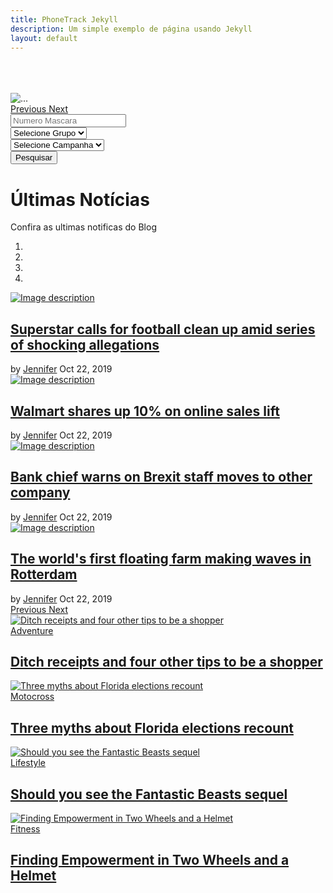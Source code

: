 ```yaml
---
title: PhoneTrack Jekyll
description: Um simple exemplo de página usando Jekyll
layout: default
---
```


<section>
        <div id="carouselExampleFade" class="carousel slide carousel-fade" data-ride="carousel">
          <div class="carousel-inner">
            <div class="carousel-item active">&nbsp;</div>
            <div class="carousel-item">&nbsp;</div>
            <div class="carousel-item">&nbsp;</div>
            <div class="carousel-item"><img class="d-block w-100" alt="..." src="https://upload.wikimedia.org/wikipedia/commons/8/8d/Yarra_Night_Panorama%2C_Melbourne_-_Feb_2005.jpg" /></div>
          </div><a class="carousel-control-prev" role="button" data-slide="prev" href="#carouselExampleFade"><span class="carousel-control-prev-icon" aria-hidden="true"></span> <span class="sr-only">Previous</span> </a> <a class="carousel-control-next" role="button" data-slide="next" href="#carouselExampleFade"> <span class="carousel-control-next-icon" aria-hidden="true"></span> <span class="sr-only">Next</span> </a></div>
      </section>

<section class="search-sec">
        <div class="container">
          <form action="#" method="post" novalidate="novalidate">
            <div class="row">
              <div class="col-lg-12">
                <div class="row">
                  <div class="col-lg-3 col-md-3 col-sm-12 p-0"><input type="text" class="form-control search-slt" placeholder="Numero Mascara" /></div>
                  <div class="col-lg-3 col-md-3 col-sm-12 p-0"><select class="form-control search-slt" id="exampleFormControlSelect1"><option>Selecione Grupo</option><option>Example one</option><option>Example one</option><option>Example one</option><option>Example one</option><option>Example one</option><option>Example one</option> </select></div>
                  <div class="col-lg-3 col-md-3 col-sm-12 p-0"><select class="form-control search-slt" id="exampleFormControlSelect1"><option>Selecione Campanha</option><option>Example one</option><option>Example one</option><option>Example one</option><option>Example one</option><option>Example one</option><option>Example one</option> </select></div>
                  <div class="col-lg-3 col-md-3 col-sm-12 p-0"><button type="button" class="btn btn-danger wrn-btn">Pesquisar</button></div>
                </div>
              </div>
            </div>
          </form>
        </div>
      </section>      <!--base32-c9gq6t9k68pk8c9r6hwpuxbdc5hpec1dc9gq6t9k68-base32-->      <!--base32-8dqpwx31d5q6awg-base32-->

<div class="container">
        <div class="row mb-2">
          <div class="col-12 text-center pt-3">
            <h1>&Uacute;ltimas Not&iacute;cias</h1>
            <p>Confira as ultimas notificas do Blog</p>
          </div>
        </div>
        <div class="row">
          <!--base32-adu62wkm41mpwrvcenj6a83qe9gq0w35e8-base32-->
          <div class="include-wrapper pb-5 col-12">
            <!--base32-ad2m6n299x720mum85958-base32-->
            <section class="row">
              <!--base32-adu62wkm41tprub4cnt20vk5extg-base32-->
              <div class="col-12 col-md-6 pb-0 pb-md-3 pt-2 pr-md-1">
                <div id="featured" class="carousel slide carousel" data-ride="carousel">
                  <!--base32-edp6jt35e8g6wrbpd5kp2x35-base32-->
                  <ol class="carousel-indicators top-indicator">
                    <li data-target="#featured" data-slide-to="0" class="active">&nbsp;</li>
                    <li data-target="#featured" data-slide-to="1">&nbsp;</li>
                    <li data-target="#featured" data-slide-to="2">&nbsp;</li>
                    <li data-target="#featured" data-slide-to="3">&nbsp;</li>
                  </ol>
                  <!--base32-cdgq4vvnedjpr839dtq6awg-base32-->
                  <div class="carousel-inner">
                    <!--base32-95u6av90edp6jt35e8-base32-->
                    <div class="carousel-item active">
                      <div class="card border-0 rounded-0 text-light overflow zoom">
                        <!--base32-ehm7avb2dtgpjv0-base32-->
                        <div class="position-relative">
                          <!--base32-ehm7avb2dtgpjv10d5ppe-base32-->
                          <div class="ratio_left-cover-1 image-wrapper"><a href="https://bootstrap.news/bootstrap-4-template-news-portal-magazine/"><img class="img-fluid w-100" alt="Image description" src="https://bootstrap.news/source/img1.jpg" /> </a></div>
                          <!--base32-ehmq8v35-base32-->
                          <div class="position-absolute p-2 p-lg-3 b-0 w-100 bg-shadow">
                            <!--base32-ehmq8v3541gpwt10chjq6rvjd5r78ubfdr-base32-->
                            <h2 class="h3 post-title text-white my-1"><a href="https://bootstrap.news/bootstrap-4-template-news-portal-magazine/">Superstar calls for football clean up amid series of shocking allegations</a></h2>
                            <!--base32-41ppax3141u6jx3ccmg0-base32-->
                            <div class="news-meta"><span class="news-author">by <a class="text-white font-weight-bold" href="../category/author.html">Jennifer</a></span> <span class="news-date">Oct 22, 2019</span></div>
                          </div>
                          <!--base32-cnq6883md5u6rt8-base32-->
                        </div>
                        <!--base32-cnq6883md1upurkec5mpr-base32-->
                      </div>
                    </div>
                    <!--base32-95u6av90edp6jt35e8-base32-->
                    <div class="carousel-item">
                      <div class="card border-0 rounded-0 text-light overflow zoom">
                        <!--base32-ehm7avb2dtgpjv0-base32-->
                        <div class="position-relative">
                          <!--base32-ehm7avb2dtgpjv10d5ppe-base32-->
                          <div class="ratio_left-cover-1 image-wrapper"><a href="https://bootstrap.news/bootstrap-4-template-news-portal-magazine/"><img class="img-fluid w-100" alt="Image description" src="https://bootstrap.news/source/img2.jpg" /> </a></div>
                          <!--base32-ehmq8v35-base32-->
                          <div class="position-absolute p-2 p-lg-3 b-0 w-100 bg-shadow">
                            <!--base32-ehmq8v3541gpwt10chjq6rvjd5r78ubfdr-base32-->
                            <h2 class="h3 post-title text-white my-1"><a href="https://bootstrap.news/bootstrap-4-template-news-portal-magazine/">Walmart shares up 10% on online sales lift</a></h2>
                            <!--base32-41ppax3141u6jx3ccmg0-base32-->
                            <div class="news-meta"><span class="news-author">by <a class="text-white font-weight-bold" href="../category/author.html">Jennifer</a></span> <span class="news-date">Oct 22, 2019</span></div>
                          </div>
                          <!--base32-cnq6883md5u6rt8-base32-->
                        </div>
                        <!--base32-cnq6883md1upurkec5mpr-base32-->
                      </div>
                    </div>
                    <!--base32-95u6av90edp6jt35e8-base32-->
                    <div class="carousel-item">
                      <div class="card border-0 rounded-0 text-light overflow zoom">
                        <!--base32-ehm7avb2dtgpjv0-base32-->
                        <div class="position-relative">
                          <!--base32-ehm7avb2dtgpjv10d5ppe-base32-->
                          <div class="ratio_left-cover-1 image-wrapper"><a href="https://bootstrap.news/bootstrap-4-template-news-portal-magazine/"><img class="img-fluid w-100" alt="Image description" src="https://bootstrap.news/source/img3.jpg" /> </a></div>
                          <!--base32-ehmq8v35-base32-->
                          <div class="position-absolute p-2 p-lg-3 b-0 w-100 bg-shadow">
                            <!--base32-ehmq8v3541gpwt10chjq6rvjd5r78ubfdr-base32-->
                            <h2 class="h3 post-title text-white my-1"><a href="https://bootstrap.news/bootstrap-4-template-news-portal-magazine/">Bank chief warns on Brexit staff moves to other company</a></h2>
                            <!--base32-41ppax3141u6jx3ccmg0-base32-->
                            <div class="news-meta"><span class="news-author">by <a class="text-white font-weight-bold" href="../category/author.html">Jennifer</a></span> <span class="news-date">Oct 22, 2019</span></div>
                          </div>
                          <!--base32-cnq6883md5u6rt8-base32-->
                        </div>
                        <!--base32-cnq6883md1upurkec5mpr-base32-->
                      </div>
                    </div>
                    <!--base32-95u6av90edp6jt35e8-base32-->
                    <div class="carousel-item">
                      <div class="card border-0 rounded-0 text-light overflow zoom">
                        <!--base32-ehm7avb2dtgpjv0-base32-->
                        <div class="position-relative">
                          <!--base32-ehm7avb2dtgpjv10d5ppe-base32-->
                          <div class="ratio_left-cover-1 image-wrapper"><a href="https://bootstrap.news/bootstrap-4-template-news-portal-magazine/"><img class="img-fluid w-100" alt="Image description" src="https://bootstrap.news/source/img4.jpg" /> </a></div>
                          <!--base32-ehmq8v35-base32-->
                          <div class="position-absolute p-2 p-lg-3 b-0 w-100 bg-shadow">
                            <!--base32-ehmq8v3541gpwt10chjq6rvjd5r78ubfdr-base32-->
                            <h2 class="h3 post-title text-white my-1"><a href="https://bootstrap.news/bootstrap-4-template-news-portal-magazine/">The world's first floating farm making waves in Rotterdam</a></h2>
                            <!--base32-41ppax3141u6jx3ccmg0-base32-->
                            <div class="news-meta"><span class="news-author">by <a class="text-white font-weight-bold" href="../category/author.html">Jennifer</a></span> <span class="news-date">Oct 22, 2019</span></div>
                          </div>
                          <!--base32-cnq6883md5u6rt8-base32-->
                        </div>
                        <!--base32-cnq6883md1upurkec5mpr-base32-->
                      </div>
                    </div>
                    <!--base32-cnq68839ehjpu83kdhmp8tbj-base32-->
                  </div>
                  <!--base32-cnq68833c5t6yxbkcnp20ubedtjq4-base32-->
                </div>
                <!--base32-dtgqcub7c5u6jvve-base32--><a class="carousel-control-prev" role="button" data-slide="prev" href="#featured"><span class="carousel-control-prev-icon" aria-hidden="true"></span> <span class="sr-only">Previous</span> </a> <a class="carousel-control-next" role="button" data-slide="next" href="#featured"> <span class="carousel-control-next-icon" aria-hidden="true"></span> <span class="sr-only">Next</span> </a></div>
              <!--base32-8nq6883kdhmp8tbj41q6axvk-base32-->
              <!--base32-adu62wkm41h6yy10dtjqewr-base32-->
              <div class="col-12 col-md-6 pt-2 pl-md-1 mb-3 mb-lg-4">
                <div class="row">
                  <!--base32-dtjqewt0c9qqg-base32-->
                  <div class="col-6 pb-1 pt-0 pr-1">
                    <div class="card border-0 rounded-0 text-white overflow zoom">
                      <!--base32-ehm7avb2dtgpjv0-base32-->
                      <div class="position-relative">
                        <!--base32-ehm7avb2dtgpjv10d5ppe-base32-->
                        <div class="ratio_right-cover-2 image-wrapper"><a href="/adventure/2019/02/25/ditch-receipts-and-four-other-tips-to-be-a-shopper.html"><img class="img-fluid" alt="Ditch receipts and four other tips to be a shopper" src="https://bootstrap.news/source/img8.jpg" /> </a></div>
                        <!--base32-ehmq8v35-base32-->
                        <div class="position-absolute p-2 p-lg-3 b-0 w-100 bg-shadow">
                          <!--base32-41hp2x35cxqq4y90-base32--><a class="p-1 badge badge-primary rounded-0" href="/adventure/2019/02/25/ditch-receipts-and-four-other-tips-to-be-a-shopper.html">Adventure</a>
                          <!--base32-ehmq8v3541gpwt10chjq6rvjd5r78ubfdr-base32--><a href="/adventure/2019/02/25/ditch-receipts-and-four-other-tips-to-be-a-shopper.html"> </a>
                          <h2 class="h5 text-white my-1"><a href="/adventure/2019/02/25/ditch-receipts-and-four-other-tips-to-be-a-shopper.html">Ditch receipts and four other tips to be a shopper</a></h2><a href="/adventure/2019/02/25/ditch-receipts-and-four-other-tips-to-be-a-shopper.html"> </a></div>
                        <!--base32-cnq6883md5u6rt8-base32-->
                      </div>
                      <!--base32-cnq6883md1upurkec5mpr-base32-->
                    </div>
                  </div>
                  <div class="col-6 pb-1 pt-0 pr-1">
                    <div class="card border-0 rounded-0 text-white overflow zoom">
                      <!--base32-ehm7avb2dtgpjv0-base32-->
                      <div class="position-relative">
                        <!--base32-ehm7avb2dtgpjv10d5ppe-base32-->
                        <div class="ratio_right-cover-2 image-wrapper"><a href="/motocross/2019/02/23/three-myths-about-florida-elections-recount.html"><img class="img-fluid" alt="Three myths about Florida elections recount" src="https://bootstrap.news/source/img6.jpg" /> </a></div>
                        <!--base32-ehmq8v35-base32-->
                        <div class="position-absolute p-2 p-lg-3 b-0 w-100 bg-shadow">
                          <!--base32-41hp2x35cxqq4y90-base32--><a class="p-1 badge badge-primary rounded-0" href="/motocross/2019/02/23/three-myths-about-florida-elections-recount.html">Motocross</a>
                          <!--base32-ehmq8v3541gpwt10chjq6rvjd5r78ubfdr-base32--><a href="/motocross/2019/02/23/three-myths-about-florida-elections-recount.html"> </a>
                          <h2 class="h5 text-white my-1"><a href="/motocross/2019/02/23/three-myths-about-florida-elections-recount.html">Three myths about Florida elections recount</a></h2><a href="/motocross/2019/02/23/three-myths-about-florida-elections-recount.html"> </a></div>
                        <!--base32-cnq6883md5u6rt8-base32-->
                      </div>
                      <!--base32-cnq6883md1upurkec5mpr-base32-->
                    </div>
                  </div>
                  <div class="col-6 pb-1 pt-0 pr-1">
                    <div class="card border-0 rounded-0 text-white overflow zoom">
                      <!--base32-ehm7avb2dtgpjv0-base32-->
                      <div class="position-relative">
                        <!--base32-ehm7avb2dtgpjv10d5ppe-base32-->
                        <div class="ratio_right-cover-2 image-wrapper"><a href="/lifestyle/2019/02/22/should-you-see-the-fantastic-beasts-sequel.html"><img class="img-fluid" alt="Should you see the Fantastic Beasts sequel" src="https://bootstrap.news/source/img5.jpg" /> </a></div>
                        <!--base32-ehmq8v35-base32-->
                        <div class="position-absolute p-2 p-lg-3 b-0 w-100 bg-shadow">
                          <!--base32-41hp2x35cxqq4y90-base32--><a class="p-1 badge badge-primary rounded-0" href="/lifestyle/2019/02/22/should-you-see-the-fantastic-beasts-sequel.html">Lifestyle</a>
                          <!--base32-ehmq8v3541gpwt10chjq6rvjd5r78ubfdr-base32--><a href="/lifestyle/2019/02/22/should-you-see-the-fantastic-beasts-sequel.html"> </a>
                          <h2 class="h5 text-white my-1"><a href="/lifestyle/2019/02/22/should-you-see-the-fantastic-beasts-sequel.html">Should you see the Fantastic Beasts sequel</a></h2><a href="/lifestyle/2019/02/22/should-you-see-the-fantastic-beasts-sequel.html"> </a></div>
                        <!--base32-cnq6883md5u6rt8-base32-->
                      </div>
                      <!--base32-cnq6883md1upurkec5mpr-base32-->
                    </div>
                  </div>
                  <div class="col-6 pb-1 pt-0 pr-1">
                    <div class="card border-0 rounded-0 text-white overflow zoom">
                      <!--base32-ehm7avb2dtgpjv0-base32-->
                      <div class="position-relative">
                        <!--base32-ehm7avb2dtgpjv10d5ppe-base32-->
                        <div class="ratio_right-cover-2 image-wrapper"><a href="/fitness/2019/02/22/finding-empowerment-in-two-wheels-and-a-helmet.html"><img class="img-fluid" alt="Finding Empowerment in Two Wheels and a Helmet" src="https://bootstrap.news/source/img7.jpg" /> </a></div>
                        <!--base32-ehmq8v35-base32-->
                        <div class="position-absolute p-2 p-lg-3 b-0 w-100 bg-shadow">
                          <!--base32-41hp2x35cxqq4y90-base32--><a class="p-1 badge badge-primary rounded-0" href="/fitness/2019/02/22/finding-empowerment-in-two-wheels-and-a-helmet.html">Fitness</a>
                          <!--base32-ehmq8v3541gpwt10chjq6rvjd5r78ubfdr-base32--><a href="/fitness/2019/02/22/finding-empowerment-in-two-wheels-and-a-helmet.html"> </a>
                          <h2 class="h5 text-white my-1"><a href="/fitness/2019/02/22/finding-empowerment-in-two-wheels-and-a-helmet.html">Finding Empowerment in Two Wheels and a Helmet</a></h2><a href="/fitness/2019/02/22/finding-empowerment-in-two-wheels-and-a-helmet.html"> </a></div>
                        <!--base32-cnq6883md5u6rt8-base32-->
                      </div>
                      <!--base32-cnq6883md1upurkec5mpr-base32-->
                    </div>
                  </div>
                  <!--base32-cnq6883ecnvq6832dxw0-base32-->
                </div>
              </div>
              <!--base32-8nq68832dxw20vk5extg-base32-->
            </section>
            <!--base32-8n74882k8n1n8jaf9r-base32-->
          </div>
        </div>
      </div>